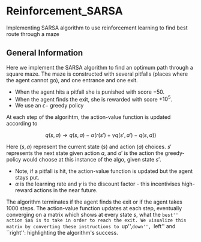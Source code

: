 # Reinforcement_SARSA
Implementing SARSA algorithm to use reinforcement learning to find best route through a maze


## General Information
Here we implement the SARSA algorithm to find an optimum path through a square maze. The maze is constructed with several pitfalls (places where the agent cannot go), and one entrance and one exit.
- When the agent hits a pitfall she is punished with score $-50$.
- When the agent finds the exit, she is rewarded with score $+10^5$.
- We use an $\epsilon-$ greedy policy

At each step of the algorihtm, the action-value function is updated according to

$$q(s,a) \to q(s,a) -\alpha( r(s')+ \gamma q(s',a') - q(s,a) )$$

Here $(s,a)$ represent the current state $(s)$ and action $(a)$ choices. $s'$ represents the next state given action $a$, and $a'$ is the action the greedy-policy would choose at this instance of the algo, given state $s'$.
- Note, if a pitfall is hit, the action-value function is updated but the agent stays put.
- $\alpha$ is the learning rate and $\gamma$ is the discount factor - this incentivises high-reward actions in the near future.


The algorithm terminates if the agent finds the exit or if the agent takes 1000 steps.
The action-value function updates at each step, eventually converging on a matrix which shows at every state $s$, what the ``best'' action $a$ is to take in order to reach the exit.
We visualize this matrix by converting these instructions to ``up'',``down'', ``left'' and ``right'': highlighting the algorithm's success.

